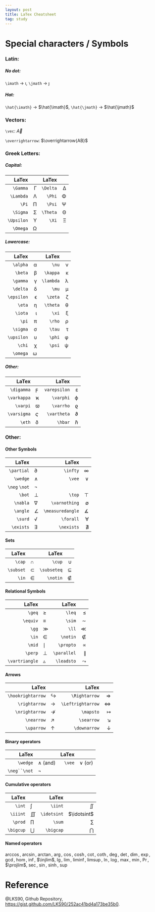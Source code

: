 ```yaml
---
layout: post
title: LaTex Cheatsheet
tag: study
---
```


Special characters / Symbols
============================
### Latin:
##### No dot:  
`\imath` $\rightarrow$ $\imath$,
`\jmath` $\rightarrow$ $\jmath$

##### Hat:  
`\hat{\imath}`  $\rightarrow$ $\hat{\imath}$,
`\hat{\jmath}`  $\rightarrow$ $\hat{\jmath}$

### Vectors:

`\vec`: $\vec{A}$

`\overrightarrow`: $\overrightarrow{AB}$

### Greek Letters:
##### Capital:

|      LaTex |      |    LaTex |      |
| ---------: | ---: | -------: | ---: |
|   `\Gamma` |    Γ | `\Delta` |    ∆ |
|  `\Lambda` |    Λ |   `\Phi` |    Φ |
|      `\Pi` |    Π |   `\Psi` |    Ψ |
|   `\Sigma` |    Σ | `\Theta` |    Θ |
| `\Upsilon` |    Υ |    `\Xi` |    Ξ |
|   `\Omega` |    Ω |          |      |

##### Lowercase:

|      LaTex |      |     LaTex |      |
| ---------: | ---: | --------: | ---: |
|   `\alpha` |    α |     `\nu` |    ν |
|    `\beta` |    β |  `\kappa` |    κ |
|   `\gamma` |    γ | `\lambda` |    λ |
|   `\delta` |    δ |     `\mu` |    µ |
| `\epsilon` |    ϵ |   `\zeta` |    ζ |
|     `\eta` |    η |  `\theta` |    θ |
|    `\iota` |    ι |     `\xi` |    ξ |
|      `\pi` |    π |    `\rho` |    ρ |
|   `\sigma` |    σ |    `\tau` |    τ |
| `\upsilon` |    υ |    `\phi` |    φ |
|     `\chi` |    χ |    `\psi` |    ψ |
|   `\omega` |    ω |           |      |

##### Other:

|       LaTex |             |        LaTex |         |
| ----------: | ----------- | -----------: | ------: |
|  `\digamma` | ϝ           | `varepsilon` |       ε |
| `\varkappa` | ϰ           |    `\varphi` |       ϕ |
|    `\varpi` | $\varpi$    |    `\varrho` |       ϱ |
| `\varsigma` | $\varsigma$ |  `\vartheta` |       ϑ |
|      `\eth` | ð           |      `\hbar` | $\hbar$ |

### Other:
#### Other Symbols

|         LaTex |      |            LaTex |      |
| ------------: | ---- | ---------------: | ---: |
|    `\partial` | ∂    |         `\infty` |    ∞ |
|      `\wedge` | ∧    |           `\vee` |    ∨ |
| `\neg` `\not` | ¬    |                  |      |
|        `\bot` | ⊥    |           `\top` |    ⊤ |
|      `\nabla` | ∇    |    `\varnothing` |    ∅ |
|      `\angle` | ∠    | `\measuredangle` |    ∡ |
|       `\surd` | √    |        `\forall` |    ∀ |
|     `\exists` | ∃    |       `\nexists` |    ∄ |

#### Sets

|     LaTex |        |       LaTex |        |
| --------: | ------ | ----------: | -----: |
|    `\cap` | $\cap$ |      `\cup` | $\cup$ |
| `\subset` | ⊂      | `\subseteq` |      ⊆ |
|     `\in` | ∈      |    `\notin` |      ∉ |

#### Relational Symbols

|          LaTex |                |       LaTex |             |
| -------------: | -------------- | ----------: | ----------: |
|         `\geq` | ≥              |      `\leq` |           ≤ |
|       `\equiv` | ≡              |      `\sim` |           ∼ |
|          `\gg` | ≫              |       `\ll` |           ≪ |
|          `\in` | ∈              |    `\notin` |           ∉ |
|         `\mid` | $\mid$         |   `\propto` |           ∝ |
|        `\perp` | ⊥              | `\parallel` | $\parallel$ |
| `\vartriangle` | $\vartriangle$ |  `\leadsto` |  $\leadsto$ |

#### Arrows

|             LaTex |            |             LaTex |              |
| ----------------: | ---------- | ----------------: | -----------: |
| `\hookrightarrow` | ↪          |     `\Rightarrow` |            ⇒ |
|     `\rightarrow` | →          | `\Leftrightarrow` |            ⇔ |
|    `\nrightarrow` | ↛          |         `\mapsto` |    $\mapsto$ |
|        `\nearrow` | $\nearrow$ |        `\searrow` |   $\searrow$ |
|        `\uparrow` | $\uparrow$ |      `\downarrow` | $\downarrow$ |

#### Binary operators

|        LaTex |         |  LaTex |        |
| -----------: | ------- | -----: | -----: |
|     `\wedge` | ∧ (and) | `\vee` | ∨ (or) |
| `\neg``\not` | ¬       |        |        |

#### Cumulative operators

|     LaTex |           |       LaTex |             |
| --------: | --------- | ----------: | ----------: |
|    `\int` | ∫         |     `\iint` |     $\iint$ |
|  `\iiint` | $\iiint$  | `\idotsint` | $\idotsint$ |
|   `\prod` | $\prod$   |      `\sum` |      $\sum$ |
| `\bigcup` | $\bigcup$ |   `\bigcap` |   $\bigcap$ |

#### Named operators
$\arccos$,
$\arcsin$,
$\arctan$,
$\arg$,
$\cos$,
$\cosh$,
$\cot$,
$\coth$,
$\deg$,
$\det$,
$\dim$,
$\exp$,
$\gcd$,
$\hom$,
$\inf$,
$\injlim$,
$\lg$,
$\lim$,
$\liminf$,
$\limsup$,
$\ln$,
$\log$,
$\max$,
$\min$,
$\Pr$,
$\projlim$,
$\sec$,
$\sin$,
$\sinh$,
$\sup$



# Reference

@LKS90, Github Repository, <https://gist.github.com/LKS90/252ac41bd4a173be35b0>.